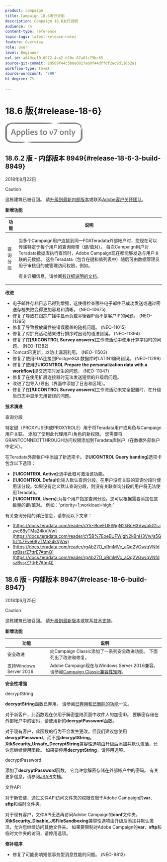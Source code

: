 ```yaml
---
product: campaign
title: Campaign 18.6发行说明
description: Campaign 18.6发行说明
audience: rn
content-type: reference
topic-tags: latest-release-notes
feature: Overview
role: User
level: Beginner
exl-id: a849ce10-0972-4c42-b10e-67a81c79bc65
source-git-commit: 20509f44c5b8e0827a09f44dffdf2ec9d11652a1
workflow-type: tm+mt
source-wordcount: '799'
ht-degree: 7%

---
```


# 18.6 版{#release-18-6}

![](../../assets/v7-only.svg)

## 18.6.2 版 - 内部版本 8949{#release-18-6-3-build-8949}

2018年8月22日

>[!CAUTION]
>
>这栋建筑已被召回。 请[升级到最新内部版本](../../production/using/build-upgrade.md)或联系[Adobe客户关怀团队](https://helpx.adobe.com/cn/enterprise/admin-guide.html/enterprise/using/support-for-experience-cloud.ug.html)。

**新增功能**

<table> 
 <thead> 
  <tr> 
   <th> 功能<br /> </th> 
   <th> 说明<br /> </th> 
  </tr> 
 </thead> 
 <tbody> 
  <tr> 
   <td> 查询分段<br /> </td> 
   <td> <p>当多个Campaign用户连接到同一FDATeradata外部帐户时，您现在可以传递特定于每个用户的查询频带（键/值对）。 每次Campaign用户对Teradata数据库执行查询时，Adobe Campaign现在都能够发送与用户关联的元数据。 这些Teradata（包含在键和值列表中）随后可由数据管理员用于审核目的或管理访问权限，例如。</p><p>有关详细信息，请参阅<a href="../../installation/using/external-accounts.md">有详细说明的文档</a>。</p> </td>
  </tr> 
 </tbody> 
</table>

**改进**

* 电子邮件存档日志已得到增强，这使得检查哪些电子邮件已成功发送或通过密送存档失败变得更加容易和清晰。 (NEO-10675)
* 修复了导致在跟踪广播中显示负载平衡器IP而不是客户IP的问题。 (NEO-11295)
* 修复了导致投放属性被错误覆盖的随机问题。 (NEO-11015)
* 修复了对扩充活动结果进行排序时出现的语法错误。 (NEO-11394)
* 修复了在&#x200B;**[!UICONTROL Survey answers]**&#x200B;工作流活动中使用计算字段时的问题。 (NEO-11382)
* Tomcat已更新，以防止漏洞利用。 (NEO-11503)
* 修复了使用FDA连接到PostgreSQL数据库时LATIN1编码错误。 (NEO-11299)
* 修复了使用&#x200B;**[!UICONTROL Prepare the personalization data with a workflow]**&#x200B;提交选项时发生的问题。 (NEO-11047)
* 修复了在使用扩展连接器时无法发送短信的升级后问题。
* 改进了包导入/导出（界面中添加了日志和区域）。
* 修复了在&#x200B;**[!UICONTROL Survey answers]**&#x200B;工作流活动未完全配置时，在升级后日志中显示无用错误的问题。

**技术演进**

查询分段

特定键（PROXYUSER或PROXYROLE）用于将Teradata用户或角色与Campaign用户关联。 添加了使用此代理用户/角色的新权限。 您需要将GRANTCONNECTTHROUGH访问权限添加到Teradata库帐户（在数据外部帐户中定义）。

在Teradata外部帐户中添加了新选项卡。 **[!UICONTROL Query banding]**&#x200B;选项卡包含以下选项：

* **[!UICONTROL Active]**:选中此框可激活该功能。
* **[!UICONTROL Default]**:输入默认查询分段，在用户没有关联的查询分段时使用该分段。如果没有定义默认查询分段，则没有关联查询分段的用户将无法使用Teradata。
* **[!UICONTROL Users]**:为每个用户指定查询分段。您可以根据需要添加任意数量的键/值对。 例如：&#39;priority=1;workload=high;&#39;

有关查询分段的详细信息，请参阅以下文章：

* [https://docs.teradata.com/reader/cY5~BoeEUFWjgN2kBnH3Vw/a5G1~izve68yTMa24kVjVw](https://docs.teradata.com/reader/cY5B%7EoeEUFWjgN2kBnH3Vw/a5G1iz%7Eve68yTMa24kVjVw)
* [https://docs.teradata.com/reader/rgAb27O_xRmMVc_aQq2VGw/qVNfdszBssrZ7ttrE7AtmQ](https://docs.teradata.com/reader/rgAb27O_xRmMVc_aQq2VGw/qVNfdszBssrZ7ttrE7AtmQ)

## 18.6 版 - 内部版本 8947{#release-18-6-build-8947}

2018年6月25日

>[!CAUTION]
>
>这栋建筑已被召回。 请[升级到最新版本](../../production/using/build-upgrade.md)或联系[技术支持](https://helpx.adobe.com/enterprise/admin-guide.html/enterprise/using/support-for-experience-cloud.ug.html)。

**新增功能**

<table> 
 <thead> 
  <tr> 
   <th> 功能<br /> </th> 
   <th> 说明<br /> </th> 
  </tr> 
 </thead> 
 <tbody> 
  <tr> 
   <td> 安全改进<br /> </td> 
   <td> 向Campaign Classic添加了一系列安全改进功能。 下面列出了改进和修复。<br /> </td> 
  </tr> 
  <tr> 
   <td> 支持Windows Server 2016<br /> </td> 
   <td> Adobe Campaign现在与Windows Server 2016兼容。 请参阅<a href="https://helpx.adobe.com/campaign/kb/compatibility-matrix.html">Campaign Classic兼容性矩阵</a>。<br /> </td> 
  </tr> 
 </tbody> 
</table>

**安全性增强**

decryptString

**decryptString**&#x200B;函数已弃用。 请参阅[已弃用和已删除的功能](https://helpx.adobe.com/cn/campaign/kb/deprecated-and-removed-features.html)一文。

对于新客户，此函数现在仅用于解密登陆页面中收件人的加密ID。 要解密存储在外部帐户中的密码，请使用新的&#x200B;**decryptPassword**&#x200B;函数。

对于现有客户，此函数的行为不会发生更改，但我们建议您使用&#x200B;**decryptPassword**，而不是&#x200B;**decryptString**。 **XtkSecurity_Unsafe_DecryptString**&#x200B;兼容性选项由升级后添加并默认激活，允许您继续使用函数。 如果要停用&#x200B;**decryptString**，请停用选项。

decryptPassword

添加了&#x200B;**decryptPassword**&#x200B;函数。 它允许您解密存储在外部帐户中的密码。 有关更多信息，请参阅[JSAPI](https://helpx.adobe.com/cn/campaign/kb/compatibility-matrix.html)文档。

文件API

对于新安装，通过文件API访问文件夹的权限仅限于Adobe Campaign的&#x200B;**var**、**sftp**&#x200B;和临时文件夹。

对于现有客户，文件API无法再访问Adobe Campaign的&#x200B;**conf**&#x200B;文件夹。 **XtkSecurity_Disable_JSFileSandboxing**&#x200B;兼容性选项由升级后添加并默认激活，允许您继续访问其他文件夹。 如果要限制对Adobe Campaign的&#x200B;**var**、**sftp**&#x200B;和临时文件夹的访问，请停用选项。

**修补程序**

* 修复了可能影响短信事务型消息性能的问题。 (NEO-9812)

